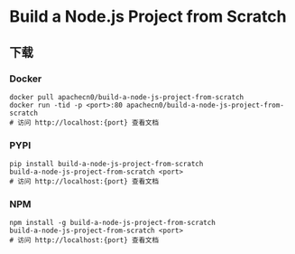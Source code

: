 # Build a Node.js Project from Scratch

## 下载

### Docker

```
docker pull apachecn0/build-a-node-js-project-from-scratch
docker run -tid -p <port>:80 apachecn0/build-a-node-js-project-from-scratch
# 访问 http://localhost:{port} 查看文档
```

### PYPI

```
pip install build-a-node-js-project-from-scratch
build-a-node-js-project-from-scratch <port>
# 访问 http://localhost:{port} 查看文档
```

### NPM

```
npm install -g build-a-node-js-project-from-scratch
build-a-node-js-project-from-scratch <port>
# 访问 http://localhost:{port} 查看文档
```